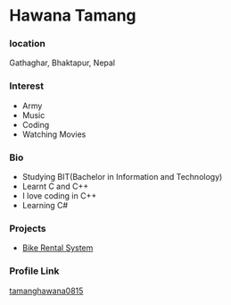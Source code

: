 # Hawana Tamang

### location

Gathaghar, Bhaktapur, Nepal

### Interest

- Army
- Music
- Coding
- Watching Movies

### Bio

- Studying BIT(Bachelor in Information and Technology)
- Learnt C and C++
- I love coding in C++
- Learning C# 

### Projects

- [Bike Rental System](https://github.com/tamanghawana0815/II-SEM-PROJECT)

### Profile Link

[tamanghawana0815](https://github.com/tamanghawana0815)